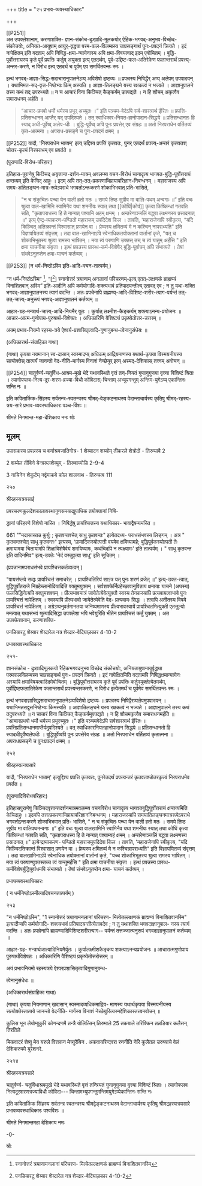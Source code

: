 +++
title = "२५ प्रभाव-व्यवस्थाधिकारः"

+++



[[P251]]  
अत उपक्लेशानाम्, करणाशक्ति- ज्ञान-संकोच-दुःखादि-मूलकयोर् ऐहिक-भगवद्-अनुभव-विच्छेद-संकोचयोः, अनियत-आयुषाम् आयुर्-वृद्ध्या परम-फल-विलम्बस्य चाप्रसङ्गार्थं पुनः-प्रपदनं क्रियते । इदं नापेक्षितम् इति वदताम् अपि निषिद्ध-क्षमा-न्यायेनास्य अपि क्षमा-विषयत्वाद् इदम् एवोचितम् । बुद्धि-पूर्वोत्तराघस्य कृते पूर्वं प्रपत्तिः कर्तुम् अयुक्ता इत्य् एतदर्थम्, पूर्व-उद्दिष्ट-फल-अतिरेकेण फलान्तरार्थं प्रपत्त्य्-अन्तर-करणे, न विरोध इत्य् एतदर्थं च पूर्वम् एव समर्थितवन्तः स्मः ।

इत्थं भगवद्-आज्ञा-सिद्ध-सदाचारानुपालनेऽप्य् अविशेषो द्रष्टव्यः ॥
प्रपन्नस्य निषिद्धैर् अप्य् अलेपम् उपपादयन् ।
यथाभिमत-सद्-वृत्त-निष्ठेभ्यः किम् अस्यति ॥
आज्ञा-तिलङ्घने यस्य रक्षकत्वं न भज्यते ।
आज्ञानुपालने तस्य कथं तद् उपरुध्यते ॥
न च आचारं विना किञ्चित् कैङ्कर्यम् उपपद्यते ।
न हि शौचम् अकृत्वैव समाराधनम् अर्हति ॥
> “आचार-प्रभवो धर्मो धर्मस्य प्रभुर् अच्युतः ।”
इति पञ्चम-वेदेऽपि सर्व-शास्त्रार्थ ईरितः ॥
प्रपत्ति-प्रतिसन्धानम् आप्तैर् यद् उपदिश्यते ।
तत् स्वाधिकार-नियत-हानोपादान-सिद्धये ॥
प्रतिसन्धानतः हि स्याद् अधी-पूर्वेष्व् अलेप-धीः ।
बुद्धि-पूर्वेष्व् अपि पुनः प्रपत्तेर् एव संग्रहः ॥
अतो निरपराधेन वर्तितव्यं कृत-आत्मना ।
अपराध-प्रसङ्गे च पुनः-प्रपदनं क्षमम् ॥

[[P252]] यादौ, 'निरपराधेन भाव्यम्' इत्य् उद्दिश्य प्रपत्तिं कृतवतः, पुनर् एतदर्थं प्रपत्त्य्-अन्तरं कृतवतश् चोत्तर-कृत्यं निरपराधम् एव प्रवर्तते ॥

(पुराणादि-विरोध-परिहारः)

इतिहास-पुराणेषु किञ्चिद् अवृत्तान्त-दर्शन-मात्रम् अवलम्ब्य वचन-विरोधं चानादृत्य भागवत-बुद्धि-पूर्वोत्तराघं क्षन्तव्यम् इति केचिद् आहुः । इदम् अपि तत्-तत्-प्रकरणाभिप्रायापरिज्ञान-निबन्धनम् । महाराजस्य अपि समय-अतिलङ्घन-मात्र-रूपेऽपराधे भगवतोऽन्तःकरणे शोकाभिभवात् प्रति-भासिते,
> "न च संकुचितः पन्था येन वाली हतो मतः ।
> समये तिष्ठ सुग्रीव मा वालि-पथम् अन्वगाः ॥”
इति वचः श्रुत्वा वाल-खामिनि स्वामिनैव यथा शमनीयः स्यात् तथा [[कोघिं|कोपं]] कृत्वा किष्किन्धां गतवति सति,
> "कृतापराधस्य हि ते नान्यत् पश्यामि अहम् क्षमम् ।
> अन्तरेणाञ्जलिं बद्ध्वा लक्ष्मणस्य प्रसादनात् ॥"
इत्य् ऐन्द्र-व्याकरण-पण्डितो महाराजम् उपदिदेश किल । तावति, 'महाराजेनापि स्वीकृत्य,
> "यदि किञ्चित् अतिक्रान्तं विश्वासात् प्रणयेन वा ।
> प्रेष्यस्य क्षमितव्यं मे न कश्चिन् नापराध्यति"
इति विज्ञापयितव्यं संवृत्तम् । तदा बाल-खामिनाऽपि स्वेनाधिकतयोक्तानां वार्तानां कृते,
> "यत् च शोकाभिभूतस्य श्रुत्वा रामस्य भाषितम् ।
> मया त्वं परुषाणि उक्तस् तच् च त्वं यातुम् अर्हसि "
इति क्षमा याचनीया संवृत्ता । इत्थं प्रपन्नस्य प्रारब्ध-कर्म-विशेषैर् बुद्धि-पूर्वाघम् अपि संभाव्यते । तेषां संभवेऽनुतप्तेन क्षमा-याचनं कर्तव्यम् ।

[[P253]] (न धर्म-निष्ठोऽस्मि इति-आदि-वचन-तात्पर्यम् )

“न धर्म-निष्ठोऽस्मि” [^P251_1], “[[^P251_661]] स्नानोत्तरं त्रयाणाम् अनलानां परिचरणम्-इत्य् एतत्-लक्षणकं ब्राह्मण्यं विनाशितवान् अस्मि” इति-आदीनि अपि कर्मयोगादि-शक्त्यभावं प्रतिपादयन्तीत्य् एतावद् एव ; न तु यथा-शक्ति भगवद्-आज्ञानुपालनस्य त्यागं वदन्ति । अतः प्रपन्नेनापि ब्राह्मण्य्-आदि-विशिष्ट-शरीर-त्याग-पर्यन्तं तत्-तत्-जात्य्-अनुरूपं भगवद्-आज्ञानुपालनं कर्तव्यम् ॥

आहार-ग्रह-मन्त्रार्थ-जात्य्-आदि-नियमैर् युतः ।
कुर्यात् लक्ष्मीश-कैङ्कर्यम् शक्त्याऽनन्य-प्रयोजनः ॥
आचार-आत्म-गुणोपाय-पुरुषार्थ-विशेषतः ।
अधिकारिणि वैशिष्ट्यं प्रकृष्येतोत्तर-उत्तरम् ॥

अयम् प्रभाव-नियमो रहस्य-त्रये ऐश्वर्य-प्रशासितृत्वादि-गुणानुबन्ध-त्वेनानुसंधेयः ॥

(अधिकारार्थ-संग्राहिका गाथा)

(गाथा) कृपया नयमानान् स्व-दासान् स्वस्मादप्य् अधिकम् आद्रियमाणस्य यथार्थ-कृपया विस्मयनीयस्य सत्योक्तेस् तात्पर्यं जानन्तो वेद-नीति-मार्गस्य विनाशं नेच्छेयुर् इत्य् अस्मद्-देशिकास् तत्त्वम् अवोचन् ॥

[[P254]] चातुर्वर्ण्य-चतुर्विध-आश्रम-मुखे भेदे यथावस्थिते वृत्तं तन्-नियतं गुणानुगुणया वृत्त्या विशिष्टं श्रिताः । त्यागोपप्लव-नित्य-दूर-शरण-व्रज्या-विधौ कोविदास्-चिन्ताम् अभ्युपगन्तुम् अन्तिम-युगेऽप्य् एकान्तिनः सन्ति नः ॥

इति कवितार्किक-सिंहस्य सर्वतन्त्र-स्वतन्त्रस्य श्रीमद्-वेङ्कटनाथस्य वेदान्ताचार्यस्य कृतिषु श्रीमद्-रहस्य-त्रय-सारे प्रभाव-व्यवस्थाधिकारः पञ्च-विंशः ॥

श्रीमते निगमान्त-महा-देशिकाय नमः
श्रोः

[^P251_661]: पनडियारटु शेय्यार शेय्दारेल नत्र शेय्दार-वेदिघाड़कार 4-10-2
[^P251_1]: स्नानोत्तरं त्रयाणामनलानां परिचरण- मित्येतल्लक्षणकं ब्राह्मण्यं विनाशितवानस्मि

## मूलम्

उपासकस्य प्रपन्नस्य च वर्णाश्रमजातिगोत्र- 1 शेय्यादन शय्योम् तीकरले शेत्रोदों - तिरुप्पावै 2 

2 शय्येल तीविने येन्त्ररुलशेय्युम् - तिरुवाय्मोडि 2-9-4 

3 नायिनेन शेकुर्टम् नर्द्वमाकवे कोल शालनाथ - तिरुचत्व 111 

२५० 

श्रीरहस्यत्रयसाई 

प्रवरचरणकुलदेशकालावस्थागुणसमयाद्युपाधिक तयोक्तानां निषि- 

द्धानां परिहरणे विशेषो नास्ति । निषिद्धेषु प्रायश्चित्तस्य यथाधिकार- भावाद्वैषम्यमस्ति । 

661 ""मदासास्तन्न कुर्युः ; कृतवन्तश्चेत् साधु कृतवन्तः" इत्येतदध्य- पराधसंभवस्य लिङ्गम् । अत्र " कृतवन्तश्चेत् साधु कृतवन्तः" इत्यस्य, 'प्रामादिकस्योत्पत्ती वयमेव क्षमिष्यामहे; बुद्धिपूर्वकस्योत्पती तेः क्षमायामया चितायामपि शिक्षाविशेषैर्वयं शमयिष्यामः, कथंचिदपि न त्यक्ष्यामः' इति तात्पर्यम् । " साधु कृतवन्त इति वादिनमिव" इत्य्-उक्तेः 'नेदं वस्तुवृत्या साधु' इति सूचितम् । 

(प्रपन्नानामपराधसंभवे प्रायश्चित्तकर्तव्यत्वम् ) 

"पायसंप्लवे सद्यः प्रायश्चित्तं समाचरेत् । प्रायश्चितिरियं साऽत्र यत् पुनः शरणं व्रजेत् ॥” इत्य्-उक्त-त्वात्, बुद्धिपूर्वोतराजे निग्रहेच्लानोदियादिति वक्तुमयुक्तम् । सर्वशक्केर्निप्रहेच्छावानुविताय क्षमायाः याचने (अघस्य) फलसिद्धिनेत्यपि वक्तुमशक्यम् । प्रीत्यभावमात्रं जायेतेत्येवेत्युक्तौ स्वस्य तेनकस्यापि प्रत्यवायत्वाभावे पुनः प्रायश्चित्तं नापेक्षितम् । स्वस्यापि प्रीत्यभावो जायेतेत्येवेति वेद- प्रत्यवायः सिद्धः । तत्रापि अतीतस्य विषये प्रायश्चित्तं नापेक्षितम् । अग्रेऽप्यनुवर्तमानतया जनिष्यमाणस्य प्रीत्यभावस्वायें प्रायश्चितमित्युक्ती एतत्तुल्यो ममत्वात् यथासंभवं श्रुत्यादिसिद्धा उपक्लेशा भपि भवेयुरिति भीतेन प्रायश्चित्तं कर्तुं युक्तम् । अत उपक्केशानाम्, करणाशक्ति- 

पनडियारटु शेय्यार शेय्दारेल नत्र शेय्दार-वेदिघाड़कार 4-10-2 

प्रभावव्यवस्थाधिकारः 

२५१- 

ज्ञानसंकोच - दुःखादिमूलकयो रैहिकभगवदनुभव विच्छेद संकोचयोः, अनियतायुषामायुर्वृद्धथा परमफलविलम्बस्य चाप्रसङ्गार्थ पुनः- प्रपदनं क्रियते । इदं नापेक्षितमिति वदतामपि निषिद्धक्षमान्यायेनः अस्यापि क्षमाविषयत्वादिदमेवोचितम् । बुद्धिपूर्वोत्तराघस्य कृते पूर्वं प्रपत्तिः कर्तुमयुक्तेत्येतमर्थम्, पूर्वोद्दिष्टफलातिरेकेण फलान्तरार्थं प्रपत्त्यन्तरकरणे, न विरोध इत्येतमर्थं च पूर्वमेव समर्थितवन्तः स्मः । 

इत्थं भगवदाज्ञासिद्धसदाचारानुपालनेऽप्यविशेषो द्रष्टव्यः ॥ प्रपन्नस्य निषिद्वैरप्यलेपमुपपादयन् । यथाभिमतसद्वृत्तनिष्ठेभ्यः किमस्यति ॥ आज्ञातिलङ्घने यस्य रक्षकत्वं न भज्यते । आज्ञानुपालने तस्य कथं तदुपरुध्यते ॥ न चाचारं विना किञ्चित् कैङ्कर्यमुपपद्यते । न हि शौचमकृत्वैव समाराधनमर्हति ॥ "आचारप्रभवो धर्मो धर्मस्य प्रभुरच्युतः ।" इति पञ्चमवेदेऽपि सर्वशास्त्रार्थ ईरितः ॥ प्रपत्तिप्रतिसन्धानमाप्तैर्यदुपदिश्यते । वत् स्वाधिकारनियतहानोपादान सिद्धये ॥ प्रतिसन्धानतो हि स्यादधीपूर्वेष्वलेपधीः । बुद्धिपूर्वेष्वपि पुनः प्रपत्तेरेव संग्रहः ॥ अतो निरपराधेन वर्तितव्यं कृतात्मना । अपराधप्रसङ्गे च पुनःप्रपदनं क्षमम् ॥ 

२५२ 

श्रीरहस्यत्नयसारे 

यादौ, 'निरपराधेन भाव्यम्' इत्युद्दिश्य प्रपत्ति कृतवतः, पुनरेतदर्थं प्रपत्त्यन्तरं कृतवतश्चोतरकृत्यं निरपराधमेव प्रवर्तत ॥ 

(पुराणादिविरोधपरिहारः) 

इतिहासपुराणेषु किञ्चिदवृत्तान्तदर्शनमात्रमवलम्ब्य वचनविरोध चानादृत्य भागवतबुद्धिपूर्वोत्तराचं क्षन्तव्यमिति केचिदाहुः । इदमपि तत्तत्प्रकरणाभिप्रायापरिज्ञाननिबन्धनम् । महाराजस्यापि समयातिलङ्घनमात्ररूपेऽपराधे भगवतोऽन्तःकरणे शोकाभिभवात् प्रति- भासिते, " न च संकुचितः पन्था येन वाली हतो मतः । समये तिष्ठ सुग्रीव मा वालिपथमन्वगाः ॥” इति वचः श्रुत्वा वालखामिनि स्वामिनैव यथा शमनीयः स्यात् तथा कोघिं कृत्वा किष्किन्धां गतवति सति, "कृतापराधस्य हि ते नान्यत् पश्याम्यहं क्षमम् । अन्तरेणाञ्जलिं बद्ध्वा लक्ष्मणस्य प्रसादनात् ॥" इत्येन्द्रव्याकरण- पण्डितो महाराजमुपदिदेश किल । तावति, 'महाराजेनापि स्वीकृत्य, "यदि किञ्चिदतिक्रान्तं विश्वासात् प्रणयेन वा । प्रेष्यस्य क्षमितव्यं मे न कश्चिन्नापराध्यति" इति विज्ञापयितव्यं संवृत्तम् । तदा बालखामिनाऽपि स्वेनाधिक तयोक्तानां वार्तानां कृते, "यच्च शोकाभिभूतस्य श्रुत्वा रामस्य भाषितम् । मया त्वं परुषाण्युक्तस्तच्च त्वं यान्तुमर्हसि " इति क्षमा याचनीया संवृत्ता । इत्थं प्रपन्नस्य प्रारब्ध- कर्मविशेषर्बुद्धिपूर्वाधमपि संभाव्यते । तेषां संभवेऽनुतप्तेन क्षमा- याचनं कर्तव्यम् । 

प्रभाघव्यवस्थाधिकारः 

( न धर्मनिष्ठोऽस्मीत्यादिवचनतात्पर्यम् ) 

२५३ 

"न धर्मनिष्ठोऽस्मि", "1 स्नानोत्तरं त्रयाणामनलानां परिचरण- मित्येतल्लक्षणकं ब्राह्मण्यं विनाशितवानस्मि" इत्यादीन्यपि कर्मयोगादि- शक्त्यभावं प्रतिपादयन्तीत्येतावदेव ; न तु यथाशक्ति भगवदाज्ञानुपाल- नस्य त्यागं वदन्ति । अतः प्रपन्नेनापि ब्राह्मण्यादिविशिष्टशरीरत्याग-- पर्यन्तं तत्तज्जात्यनुरूपं भगवदाज्ञानुपालनं कर्तव्यम् ॥ 

आहार-ग्रह- मन्त्रार्थजात्यादिनियमैर्युतः । कुर्यालक्ष्मीशकैङ्कय शक्त्याऽनन्यप्रयोजनः ॥ आचारात्मगुणोपाय पुरुषार्थविशेषतः । अधिकारिणि वैशिष्ट्यं प्रकृष्येतोत्तरोत्तरम् ॥ 

अयं प्रभावनियमो रहस्यत्रये ऐश्वरप्रशासितृत्वादिगुणानुबन्ध- 

त्वेनानुसंधेधः ॥ 

(अधिकारार्थसंग्राहिका गाथा) 

(गाथा) कृपया नियमाणान् खदासान् स्वस्मादव्यधिकमाद्रिय- माणस्य यथार्थकृपया विस्मयनीयस्य सत्योक्तेस्तात्पये जानन्तो वेदनीति- मार्गस्य विनाशं नेच्छेयुरित्यस्मद्देशिकास्तत्त्वमवोचन् ॥ 

कुलिस भून लेयोम्बुकुरि कोणन्दणमै तन्त्रै योलित्सिन् तिरुमाले 25 तकबाले तरिक्किन तन्नडियार कलैत्तन् तिरतिले 

मिकवादरं शेष्यु मेय यरुले वित्तकन मेच्युरैयिन . अकवायरिन्दवरा रणनीति नेरि कुलैतल उरुष्याचे वेलं देशिकरुपमै युरेशनरे. 

२५१४ 

श्रीरहस्यत्रयसारे 

चातुर्वर्ण्य- चतुर्विधाश्रममुखे भेदे यथावस्थिते वृत्तं तन्त्रियतं गुणानुगुणया वृत्त्या विशिष्टं श्रिताः । त्यागोपप्लव नित्यदूरशरणत्रज्याविधौ कोविदा--- चिन्तामभ्युपगन्तुमन्तिमयुगेऽप्येकान्तिनः सन्ति नः 

इति कवितार्किक सिंहस्य सर्वतन्त्र स्वतन्त्रस्य श्रीमद्वेङ्कटनाथस्म वेदान्ताचार्यस्य कृतिषु श्रीमद्रहस्यत्रयसारे प्रभावव्यवस्थाधिकारः पश्वविंशः ॥ 

श्रीमते निगमान्तमहा देशिकाय नमः 

-0- 

श्रोः 
